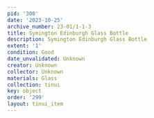 ```yaml
---
pid: '300'
date: '2023-10-25'
archive_number: 23-01/1-1-3
title: Symington Edinburgh Glass Bottle
description: Symington Edinburgh Glass Bottle
extent: '1'
condition: Good
date_unvalidated: Unknown
creator: Unknown
collector: Unknown
materials: Glass
collection: tinui
key: object
order: '299'
layout: tinui_item
---
```

